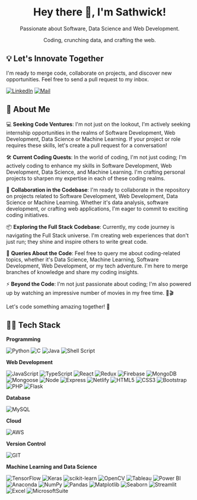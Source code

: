 <h1 align="center">Hey there 👋, I'm Sathwick!</h1>
<!-- <h1 align="center">Hey there 👋, I'm Sathwick! <br> Delighted to e-meet you in the digital realm 🌐.</h1> -->
<div align="center">Passionate about Software, Data Science and Web Development.</div>
<p align="center">Coding, crunching data, and crafting the web.</p>

## 💡 Let's Innovate Together

I'm ready to merge code, collaborate on projects, and discover new opportunities. Feel free to send a pull request to my inbox.

[![LinkedIn](https://img.shields.io/badge/LinkedIn-%230077B5.svg?style=for-the-badge&logo=linkedin&logoColor=white)](https://linkedin.com/in/sathwickreddymora)
[![Mail](https://img.shields.io/badge/Mail-%23D14836.svg?style=for-the-badge&logo=gmail&logoColor=white)](mailto:sathwickreddymora@gmail.com)

<!-- ## 📚 Medium Stories
Dive into my Medium stories where I share insights, experiences, and tech discoveries in the world of coding, data science, and more. Explore the written side of my tech journey! 📝🚀

[![Medium](https://img.shields.io/badge/Medium-12100E?logo=medium&logoColor=white)](https://medium.com/@@sathwickreddy) -->

## 💫 About Me

💻 **Seeking Code Ventures**: I'm not just on the lookout, I'm actively seeking internship opportunities in the realms of Software Development, Web Development, Data Science or Machine Learning. If your project or role requires these skills, let's create a pull request for a conversation!

🛠️ **Current Coding Quests**: In the world of coding, I'm not just coding; I'm actively coding to enhance my skills in Software Development, Web Development, Data Science, and Machine Learning. I'm crafting personal projects to sharpen my expertise in each of these coding realms.

👥 **Collaboration in the Codebase**: I'm ready to collaborate in the repository on projects related to Software Development, Web Development, Data Science or Machine Learning. Whether it's data analysis, software development, or crafting web applications, I'm eager to commit to exciting coding initiatives.

📦 **Exploring the Full Stack Codebase**: Currently, my code journey is navigating the Full Stack universe. I'm creating web experiences that don't just run; they shine and inspire others to write great code.

💬 **Queries About the Code**: Feel free to query me about coding-related topics, whether it's Data Science, Machine Learning, Software Development, Web Development, or my tech adventure. I'm here to merge branches of knowledge and share my coding insights.

⚡ **Beyond the Code**: I'm not just passionate about coding; I'm also powered up by watching an impressive number of movies in my free time. 🍿🎬

Let's code something amazing together! 🌟

## 🧑‍💻 Tech Stack

**Programming**

![Python](https://img.shields.io/badge/python-3670A0?style=for-the-badge&logo=python&logoColor=ffdd54) ![C](https://img.shields.io/badge/c-%2300599C.svg?style=for-the-badge&logo=c&logoColor=white) ![Java](https://img.shields.io/badge/java-%23ED8B00.svg?style=for-the-badge&logo=openjdk&logoColor=white) ![Shell Script](https://img.shields.io/badge/shell_script-%23121011.svg?style=for-the-badge&logo=gnu-bash&logoColor=white)

**Web Development**

![JavaScript](https://img.shields.io/badge/javascript-%23323330.svg?style=for-the-badge&logo=javascript&logoColor=%23F7DF1E) ![TypeScript](https://img.shields.io/badge/typescript-%23007ACC.svg?style=for-the-badge&logo=typescript&logoColor=white) ![React](https://img.shields.io/badge/react-%2320232a.svg?style=for-the-badge&logo=react&logoColor=%2361DAFB) ![Redux](https://img.shields.io/badge/redux-%23593d88.svg?style=for-the-badge&logo=redux&logoColor=white) ![Firebase](https://img.shields.io/badge/firebase-%23039BE5.svg?style=for-the-badge&logo=firebase) ![MongoDB](https://img.shields.io/badge/MongoDB-4EA94B?style=for-the-badge&logo=mongodb&logoColor=white) ![Mongoose](https://img.shields.io/badge/Mongoose-BD0404?style=for-the-badge&logo=Mongoose&logoColor=white) ![Node](https://img.shields.io/badge/Node.js-43853D?style=for-the-badge&logo=node.js&logoColor=white) ![Express](https://img.shields.io/badge/Express.js-404D59?style=for-the-badge) ![Netlify](https://img.shields.io/badge/Netlify-00C7B7?style=for-the-badge&logo=netlify&logoColor=white) ![HTML5](https://img.shields.io/badge/html5-%23E34F26.svg?style=for-the-badge&logo=html5&logoColor=white) ![CSS3](https://img.shields.io/badge/css3-%231572B6.svg?style=for-the-badge&logo=css3&logoColor=white) ![Bootstrap](https://img.shields.io/badge/bootstrap-%238511FA.svg?style=for-the-badge&logo=bootstrap&logoColor=white) ![PHP](https://img.shields.io/badge/php-%23777BB4.svg?style=for-the-badge&logo=php&logoColor=white) ![Flask](https://img.shields.io/badge/Flask-000000?style=for-the-badge&logo=flask&logoColor=white)

**Database**

![MySQL](https://img.shields.io/badge/mysql-%2300000f.svg?style=for-the-badge&logo=mysql&logoColor=white)

**Cloud**

![AWS](https://img.shields.io/badge/AWS-%23FF9900.svg?style=for-the-badge&logo=amazon-aws&logoColor=white)

**Version Control**

![GIT](https://img.shields.io/badge/Git-fc6d26?style=for-the-badge&logo=git&logoColor=white)

**Machine Learning and Data Science**

![TensorFlow](https://img.shields.io/badge/TensorFlow-%23FF6F00.svg?style=for-the-badge&logo=TensorFlow&logoColor=white) ![Keras](https://img.shields.io/badge/Keras-%23D00000.svg?style=for-the-badge&logo=Keras&logoColor=white) ![scikit-learn](https://img.shields.io/badge/scikit--learn-%23F7931E.svg?style=for-the-badge&logo=scikit-learn&logoColor=white) ![OpenCV](https://img.shields.io/badge/opencv-%23white.svg?style=for-the-badge&logo=opencv&logoColor=white) ![Tableau](https://img.shields.io/badge/Tableau-%23150458.svg?style=for-the-badge&logo=Tableau&logoColor=white) ![Power BI](https://img.shields.io/badge/Power_BI-E6DE0E?style=for-the-badge&logo=powerbi&logoColor=white) ![Anaconda](https://img.shields.io/badge/Anaconda-%2344A833.svg?style=for-the-badge&logo=anaconda&logoColor=white) ![NumPy](https://img.shields.io/badge/numpy-%23013243.svg?style=for-the-badge&logo=numpy&logoColor=white) ![Pandas](https://img.shields.io/badge/pandas-%23150458.svg?style=for-the-badge&logo=pandas&logoColor=white) ![Matplotlib](https://img.shields.io/badge/Matplotlib-%23EEECEB.svg?style=for-the-badge&logo=Matplotlib&logoColor=white) ![Seaborn](https://img.shields.io/badge/Seaborn-%231572B6.svg?style=for-the-badge&logo=Seaborn&logoColor=white) ![Streamlit](https://img.shields.io/badge/Streamlit-%23F50743.svg?style=for-the-badge&logo=Streamlit&logoColor=white) ![Excel](https://img.shields.io/badge/Microsoft_Excel-217346?style=for-the-badge&logo=microsoft-excel&logoColor=white) ![MicrosoftSuite](https://img.shields.io/badge/Microsoft_Suite-666666?style=for-the-badge&logo=microsoft&logoColor=white)
